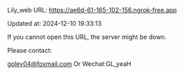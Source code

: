 Lily_web URL: https://ae6d-61-165-102-156.ngrok-free.app

Updated at: 2024-12-10 19:33:13

If you cannot open this URL, the server might be down.

Please contact: 

goley04@foxmail.com Or Wechat:GL_yeaH